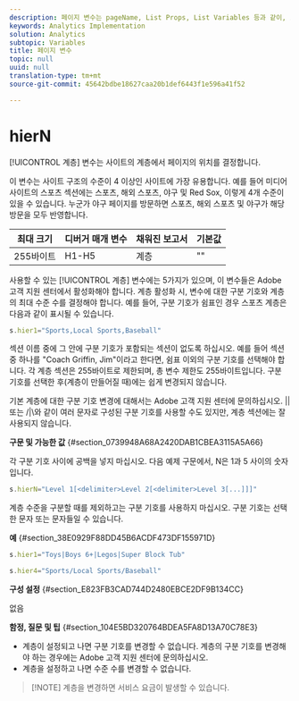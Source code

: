 ```yaml
---
description: 페이지 변수는 pageName, List Props, List Variables 등과 같이, 보고서를 직접 채웁니다.
keywords: Analytics Implementation
solution: Analytics
subtopic: Variables
title: 페이지 변수
topic: null
uuid: null
translation-type: tm+mt
source-git-commit: 45642bdbe18627caa20b1def6443f1e596a41f52

---
```




# hierN

[!UICONTROL 계층] 변수는 사이트의 계층에서 페이지의 위치를 결정합니다.

<!-- 

hierN.xml

 -->

이 변수는 사이트 구조의 수준이 4 이상인 사이트에 가장 유용합니다. 예를 들어 미디어 사이트의 스포츠 섹션에는 스포츠, 해외 스포츠, 야구 및 Red Sox, 이렇게 4개 수준이 있을 수 있습니다. 누군가 야구 페이지를 방문하면 스포츠, 해외 스포츠 및 야구가 해당 방문을 모두 반영합니다.

| 최대 크기 | 디버거 매개 변수 | 채워진 보고서 | 기본값 |
|---|---|---|---|
| 255바이트 | H1-H5 | 계층 | "" |

사용할 수 있는 [!UICONTROL 계층] 변수에는 5가지가 있으며, 이 변수들은 Adobe 고객 지원 센터에서 활성화해야 합니다. 계층 활성화 시, 변수에 대한 구분 기호와 계층의 최대 수준 수를 결정해야 합니다. 예를 들어, 구분 기호가 쉼표인 경우 스포츠 계층은 다음과 같이 표시될 수 있습니다.

```js
s.hier1="Sports,Local Sports,Baseball"
```

섹션 이름 중에 그 안에 구분 기호가 포함되는 섹션이 없도록 하십시오. 예를 들어 섹션 중 하나를 "Coach Griffin, Jim"이라고 한다면, 쉼표 이외의 구분 기호를 선택해야 합니다. 각 계층 섹션은 255바이트로 제한되며, 총 변수 제한도 255바이트입니다. 구분 기호를 선택한 후(계층이 만들어질 때)에는 쉽게 변경되지 않습니다.

기본 계층에 대한 구분 기호 변경에 대해서는 Adobe 고객 지원 센터에 문의하십시오. || 또는 /|\와 같이 여러 문자로 구성된 구분 기호를 사용할 수도 있지만, 계층 섹션에는 잘 사용되지 않습니다.

**구문 및 가능한 값** {#section_0739948A68A2420DAB1CBEA3115A5A66}

각 구분 기호 사이에 공백을 넣지 마십시오. 다음 예제 구문에서, N은 1과 5 사이의 숫자입니다.

```js
s.hierN="Level 1[<delimiter>Level 2[<delimiter>Level 3[...]]]"
```

계층 수준을 구분할 때를 제외하고는 구분 기호를 사용하지 마십시오. 구분 기호는 선택한 문자 또는 문자들일 수 있습니다.

**예** {#section_38E0929F88DD45B6ACDF473DF155971D}

```js
s.hier1="Toys|Boys 6+|Legos|Super Block Tub"
```

```js
s.hier4="Sports/Local Sports/Baseball"
```

**구성 설정** {#section_E823FB3CAD744D2480EBCE2DF9B134CC}

없음

**함정, 질문 및 팁** {#section_104E5BD320764BDEA5FA8D13A70C78E3}

* 계층이 설정되고 나면 구분 기호를 변경할 수 없습니다. 계층의 구분 기호를 변경해야 하는 경우에는 Adobe 고객 지원 센터에 문의하십시오.
* 계층을 설정하고 나면 수준 수를 변경할 수 없습니다.

> [!NOTE] 계층을 변경하면 서비스 요금이 발생할 수 있습니다.

